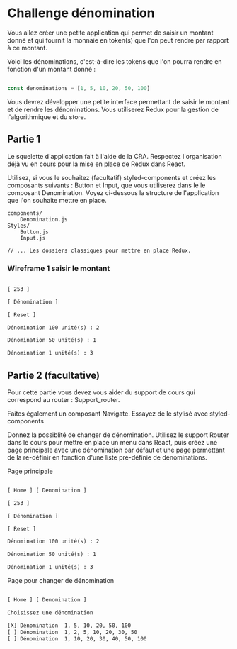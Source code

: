 # Challenge dénomination

Vous allez créer une petite application qui permet de saisir un montant donné et qui fournit la monnaie en token(s) que l'on peut rendre par rapport à ce montant.

Voici les dénominations, c'est-à-dire les tokens que l'on pourra rendre en fonction d'un montant donné :

```js

const denominations = [1, 5, 10, 20, 50, 100]

```

Vous devrez développer une petite interface permettant de saisir le montant et de rendre les dénominations. Vous utiliserez Redux pour la gestion de l'algorithmique et du store.

## Partie 1

Le squelette d'application fait à l'aide de la CRA. Respectez l'organisation déjà vu en cours pour la mise en place de Redux dans React.

Utilisez, si vous le souhaitez (facultatif) styled-components et créez les composants suivants : Button et Input, que vous utiliserez dans le le composant Denomination. Voyez ci-dessous la structure de l'application que l'on souhaite mettre en place.

```text
components/
    Denomination.js
Styles/
    Button.js
    Input.js

// ... Les dossiers classiques pour mettre en place Redux.

```

### Wireframe 1 saisir le montant

```txt

[ 253 ]

[ Dénomination ]

[ Reset ]

Dénomination 100 unité(s) : 2

Dénomination 50 unité(s) : 1

Dénomination 1 unité(s) : 3

```

## Partie 2 (facultative)

Pour cette partie vous devez vous aider du support de cours qui correspond au router : Support_router.

Faites également un composant Navigate. Essayez de le stylisé avec styled-components

Donnez la possiblité de changer de dénomination. Utilisez le support Router dans le cours pour mettre en place un menu dans React, puis créez une page principale avec une dénomination par défaut et une page permettant de la re-définir en fonction d'une liste pré-définie de dénominations.

Page principale

```txt

[ Home ] [ Denomination ]

[ 253 ]

[ Dénomination ]

[ Reset ]

Dénomination 100 unité(s) : 2

Dénomination 50 unité(s) : 1

Dénomination 1 unité(s) : 3

```


Page pour changer de dénomination

```txt

[ Home ] [ Denomination ]

Choisissez une dénomination

[X] Dénomination  1, 5, 10, 20, 50, 100
[ ] Dénomination  1, 2, 5, 10, 20, 30, 50
[ ] Dénomination  1, 10, 20, 30, 40, 50, 100

```
